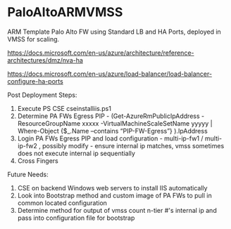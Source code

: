 # PaloAltoARMVMSS
ARM Template Palo Alto FW using Standard LB and HA Ports, deployed in VMSS for scaling.

https://docs.microsoft.com/en-us/azure/architecture/reference-architectures/dmz/nva-ha

https://docs.microsoft.com/en-us/azure/load-balancer/load-balancer-configure-ha-ports

Post Deployment Steps:

1. Execute PS CSE cseinstalliis.ps1
2. Determine PA FWs Egress PIP - (Get-AzureRmPublicIpAddress -ResourceGroupName xxxxx -VirtualMachineScaleSetName yyyyy | Where-Object {$_.Name –contains “PIP-FW-Egress”} ).IpAddress
3. Login PA FWs Egress PIP and load configuration - multi-ip-fw1 / multi-ip-fw2 , possibly modify - ensure internal ip matches, vmss sometimes does not execute internal ip sequentially
4. Cross Fingers

Future Needs:

1. CSE on backend Windows web servers to install IIS automatically
2. Look into Bootstrap method and custom image of PA FWs to pull in common located configuration
3. Determine method for output of vmss count n-tier #'s internal ip and pass into configuration file for bootstrap
